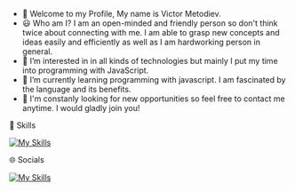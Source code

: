 - 👋 Welcome to my Profile, My name is Victor Metodiev.
- 😃 Who am I? I am an open-minded and friendly person so don't think twice about connecting with me. I am able to grasp new concepts and ideas easily and efficiently as well as I am hardworking person in general.
- 👀 I’m interested in in all kinds of technologies but mainly I put my time into programming with JavaScript.
- 🌱 I’m currently learning programming with javascript. I am fascinated by the language and its benefits.
- 💞️ I'm constanly looking for new opportunities so feel free to contact me anytime. I would gladly join you!

🔨 Skills

[![My Skills](https://skillicons.dev/icons?i=js,html,css,python,express,git,mongodb,nodejs,angular)](https://skillicons.dev)

🌐 Socials

[![My Skills](https://skillicons.dev/icons?i=linkedin)](https://www.linkedin.com/in/victor-metodiev-32b8b523b/)

<!---
ViktorMetodiev13/ViktorMetodiev13 is a ✨ special ✨ repository because its `README.md` (this file) appears on your GitHub profile.
You can click the Preview link to take a look at your changes.
--->
